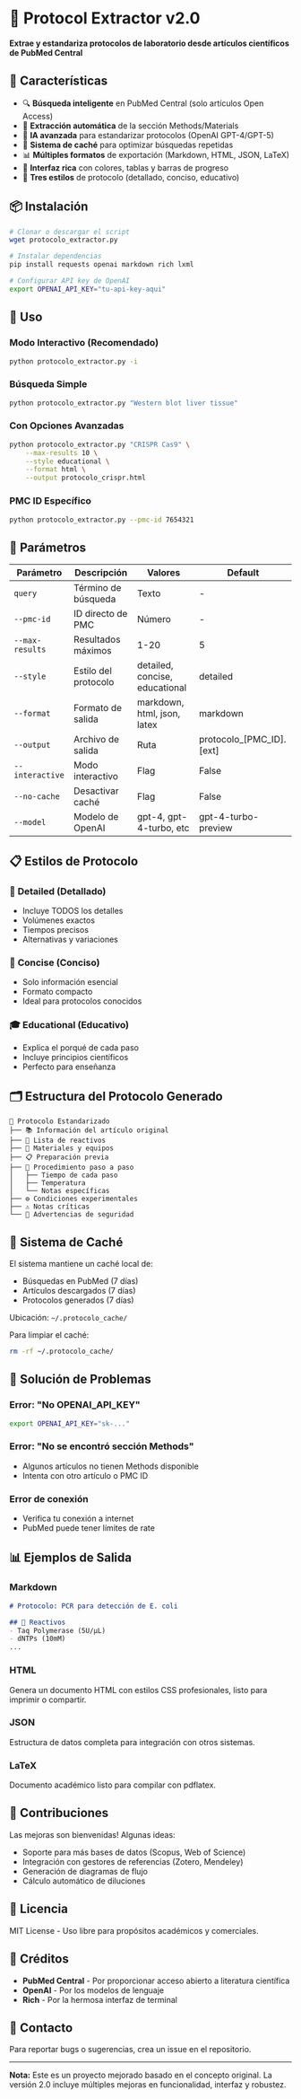 # 🧪 Protocol Extractor v2.0

**Extrae y estandariza protocolos de laboratorio desde artículos científicos de PubMed Central**

## 🌟 Características

- 🔍 **Búsqueda inteligente** en PubMed Central (solo artículos Open Access)
- 📄 **Extracción automática** de la sección Methods/Materials
- 🤖 **IA avanzada** para estandarizar protocolos (OpenAI GPT-4/GPT-5)
- 💾 **Sistema de caché** para optimizar búsquedas repetidas
- 📊 **Múltiples formatos** de exportación (Markdown, HTML, JSON, LaTeX)
- 🎨 **Interfaz rica** con colores, tablas y barras de progreso
- 🔧 **Tres estilos** de protocolo (detallado, conciso, educativo)

## 📦 Instalación

```bash
# Clonar o descargar el script
wget protocolo_extractor.py

# Instalar dependencias
pip install requests openai markdown rich lxml

# Configurar API key de OpenAI
export OPENAI_API_KEY="tu-api-key-aqui"
```

## 🚀 Uso

### Modo Interactivo (Recomendado)
```bash
python protocolo_extractor.py -i
```

### Búsqueda Simple
```bash
python protocolo_extractor.py "Western blot liver tissue"
```

### Con Opciones Avanzadas
```bash
python protocolo_extractor.py "CRISPR Cas9" \
    --max-results 10 \
    --style educational \
    --format html \
    --output protocolo_crispr.html
```

### PMC ID Específico
```bash
python protocolo_extractor.py --pmc-id 7654321
```

## 🎯 Parámetros

| Parámetro | Descripción | Valores | Default |
|-----------|-------------|---------|---------|
| `query` | Término de búsqueda | Texto | - |
| `--pmc-id` | ID directo de PMC | Número | - |
| `--max-results` | Resultados máximos | 1-20 | 5 |
| `--style` | Estilo del protocolo | detailed, concise, educational | detailed |
| `--format` | Formato de salida | markdown, html, json, latex | markdown |
| `--output` | Archivo de salida | Ruta | protocolo_[PMC_ID].[ext] |
| `--interactive` | Modo interactivo | Flag | False |
| `--no-cache` | Desactivar caché | Flag | False |
| `--model` | Modelo de OpenAI | gpt-4, gpt-4-turbo, etc | gpt-4-turbo-preview |

## 📋 Estilos de Protocolo

### 🔬 **Detailed** (Detallado)
- Incluye TODOS los detalles
- Volúmenes exactos
- Tiempos precisos
- Alternativas y variaciones

### 📝 **Concise** (Conciso)
- Solo información esencial
- Formato compacto
- Ideal para protocolos conocidos

### 🎓 **Educational** (Educativo)
- Explica el porqué de cada paso
- Incluye principios científicos
- Perfecto para enseñanza

## 🗂️ Estructura del Protocolo Generado

```
📄 Protocolo Estandarizado
├── 📚 Información del artículo original
├── 🧪 Lista de reactivos
├── 🔬 Materiales y equipos
├── 📋 Preparación previa
├── 📝 Procedimiento paso a paso
│   ├── Tiempo de cada paso
│   ├── Temperatura
│   └── Notas específicas
├── ⚙️ Condiciones experimentales
├── ⚠️ Notas críticas
└── 🚨 Advertencias de seguridad
```

## 💾 Sistema de Caché

El sistema mantiene un caché local de:
- Búsquedas en PubMed (7 días)
- Artículos descargados (7 días)
- Protocolos generados (7 días)

Ubicación: `~/.protocolo_cache/`

Para limpiar el caché:
```bash
rm -rf ~/.protocolo_cache/
```

## 🔧 Solución de Problemas

### Error: "No OPENAI_API_KEY"
```bash
export OPENAI_API_KEY="sk-..."
```

### Error: "No se encontró sección Methods"
- Algunos artículos no tienen Methods disponible
- Intenta con otro artículo o PMC ID

### Error de conexión
- Verifica tu conexión a internet
- PubMed puede tener límites de rate

## 📊 Ejemplos de Salida

### Markdown
```markdown
# Protocolo: PCR para detección de E. coli

## 🧪 Reactivos
- Taq Polymerase (5U/μL)
- dNTPs (10mM)
...
```

### HTML
Genera un documento HTML con estilos CSS profesionales, listo para imprimir o compartir.

### JSON
Estructura de datos completa para integración con otros sistemas.

### LaTeX
Documento académico listo para compilar con pdflatex.

## 🤝 Contribuciones

Las mejoras son bienvenidas! Algunas ideas:
- Soporte para más bases de datos (Scopus, Web of Science)
- Integración con gestores de referencias (Zotero, Mendeley)
- Generación de diagramas de flujo
- Cálculo automático de diluciones

## 📝 Licencia

MIT License - Uso libre para propósitos académicos y comerciales.

## 🙏 Créditos

- **PubMed Central** - Por proporcionar acceso abierto a literatura científica
- **OpenAI** - Por los modelos de lenguaje
- **Rich** - Por la hermosa interfaz de terminal

## 📧 Contacto

Para reportar bugs o sugerencias, crea un issue en el repositorio.

---

**Nota:** Este es un proyecto mejorado basado en el concepto original. La versión 2.0 incluye múltiples mejoras en funcionalidad, interfaz y robustez.